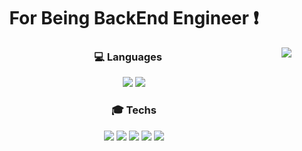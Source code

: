 <h1 align="center"> For Being BackEnd Engineer ❗️ </h1>



<img align='right' src="https://github-readme-stats.vercel.app/api?username=namest504&show_icons=true&theme=github_dark">

<h3 align="center"> 💻 Languages </h3>
<div align="center">
<img src="https://img.shields.io/badge/Java-FF0000.svg?&style=flat&logo=Java&logoColor=white"/> <img src="https://img.shields.io/badge/python-3776AB?style=flat&logo=python&logoColor=white"/>
</div>

<h3 align="center"> 🎓 Techs </h3>
<div align="center">
<img src="https://img.shields.io/badge/SpringBoot-6DB33F?style=flat&logo=springboot&logoColor=white"/> <img src="https://img.shields.io/badge/MariaDB-003545?style=flat&logo=mariadb&logoColor=white"/>  <img src="https://img.shields.io/badge/DOCKER-2496ED?style=flat&logo=docker&logoColor=white"/> <img src="https://img.shields.io/badge/AWS-232F3E?style=flat&logo=amazonaws&logoColor=white"/> <img src="https://img.shields.io/badge/EC2-FF9900?style=flat&logo=amazonec2&logoColor=white"/> 
</div>

<!-- <h3 align="center"> 🌍 Tools </h3>
<div align="center">

</div> -->
<!-- ![List's GitHub stats](https://github-readme-stats.vercel.app/api?username=namest504&show_icons=true&theme=github_dark) -->

<!--
**namest504/namest504** is a ✨ _special_ ✨ repository because its `README.md` (this file) appears on your GitHub profile.

Here are some ideas to get you started:

- 🔭 I’m currently working on ...
- 🌱 I’m currently learning ...
- 👯 I’m looking to collaborate on ...
- 🤔 I’m looking for help with ...
- 💬 Ask me about ...
- 📫 How to reach me: ...
- 😄 Pronouns: ...
- ⚡ Fun fact: ...
-->
